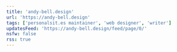 ```yaml
---
title: 'andy-bell.design'
url: 'https://andy-bell.design'
tags: ['personalsit.es maintainer', 'web designer', 'writer']
updatesFeed: 'https://andy-bell.design/feed/page/0/'
nsfw: false
rss: true
---
```

